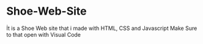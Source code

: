 # Shoe-Web-Site
İt is a Shoe Web site that i made with HTML, CSS and Javascript
Make Sure to that open with Visual Code
